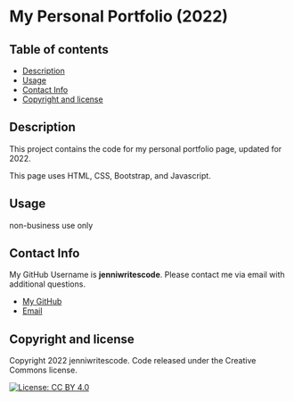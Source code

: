 # My Personal Portfolio (2022)

## Table of contents

- [Description](#description)
- [Usage](#usage)
- [Contact Info](#contact)
- [Copyright and license](#copyright-and-license)

## Description

This project contains the code for my personal portfolio page, updated for 2022.

This page uses HTML, CSS, Bootstrap, and Javascript.

## Usage

non-business use only

## Contact Info

My GitHub Username is **jenniwritescode**.
Please contact me via email with additional questions.

- [My GitHub](https://github.com/jenniwritescode)
- [Email](mailto:jenni.hartman@icloud.com)

## Copyright and license

Copyright 2022 jenniwritescode. 
Code released under the Creative Commons license.

[![License: CC BY 4.0](https://img.shields.io/badge/License-CC%20BY%204.0-lightgrey.svg)](https://creativecommons.org/licenses/by/4.0/)
